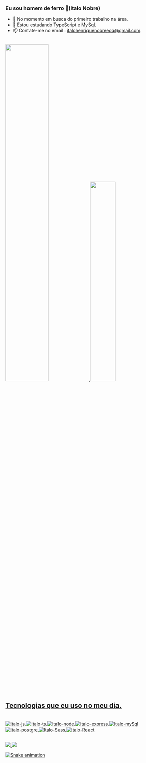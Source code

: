 ### Eu sou homem de ferro 🤖(Italo Nobre)

- 🔭 No momento em busca do primeiro trabalho na área.
- 🌱 Estou estudando TypeScript e MySql.
- 📫 Contate-me no email : italohenriquenobreeoq@gmail.com.

##

 <div>
  <a href="https://github.com/italohsn">
    <img  width="52%" src="https://github-readme-stats.vercel.app/api?username=italohsn&count_private=true&show_icons=true&theme=codeSTACKr&include_all_commits=true)]"/>
    <img  width="40%" src="https://github-readme-stats.vercel.app/api/top-langs/?username=italohsn&layout=compact&langs_count=16&theme=codeSTACKr"/>
 </div>
 
 ## Tecnologias que eu uso no meu dia.
 
 <div style="display: inline_block"><br>
   <img align="center" alt="Italo-js" src="https://img.shields.io/badge/JavaScript-323330?style=for-the-badge&logo=javascript&logoColor=F7DF1E" />
   <img align="center" alt="Italo-ts" src="https://img.shields.io/badge/TypeScript-007ACC?style=for-the-badge&logo=typescript&logoColor=white" />
   <img align="center" alt="Italo-node" src="https://img.shields.io/badge/Node.js-43853D?style=for-the-badge&logo=node.js&logoColor=black" />
   <img align="center" alt="Italo-express" src="https://img.shields.io/badge/Express.js-404D59?style=for-the-badge" />
   <img align="center" alt="Italo-mySql" src="https://img.shields.io/badge/MySQL-00000F?style=for-the-badge&logo=mysql&logoColor=white" />
   <img align="center" alt="Italo-postgre" src="https://img.shields.io/badge/PostgreSQL-316192?style=for-the-badge&logo=postgresql&logoColor=white" />
   <img align="center" alt="Italo-Sass" src="https://img.shields.io/badge/Sass-CC6699?style=for-the-badge&logo=sass&logoColor=white" />
   <img align="center" alt="Italo-React" src="https://img.shields.io/badge/React-20232A?style=for-the-badge&logo=react&logoColor=61DAFB" />   
 </div>
 
 ##
 
<div>
 <a href="https://www.instagram.com/italohsn/">
  <img src="https://img.shields.io/badge/Instagram-E4405F?style=for-the-badge&logo=instagram&logoColor=white" />
 <a href="https://www.linkedin.com/in/italo-nobre-697a7023a/">
   <img src="https://img.shields.io/badge/LinkedIn-0077B5?style=for-the-badge&logo=linkedin&logoColor=white" />
</div>
 
![Snake animation](https://github.com/italohsn/italohsn/README.md/blob/output/github-contribution-grid-snake.svg)

